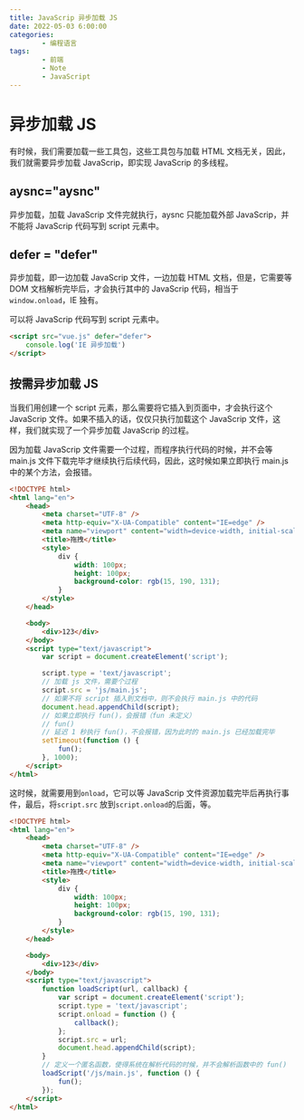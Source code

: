 ```yaml
---
title: JavaScrip 异步加载 JS
date: 2022-05-03 6:00:00
categories:
        - 编程语言
tags:
        - 前端
        - Note
        - JavaScript
---
```


# 异步加载 JS

有时候，我们需要加载一些工具包，这些工具包与加载 HTML 文档无关，因此，我们就需要异步加载 JavaScrip，即实现 JavaScrip 的多线程。

## aysnc="aysnc"

异步加载，加载 JavaScrip 文件完就执行，aysnc 只能加载外部 JavaScrip，并不能将 JavaScrip 代码写到 script 元素中。

## defer = "defer"

异步加载，即一边加载 JavaScrip 文件，一边加载 HTML 文档，但是，它需要等 DOM 文档解析完毕后，才会执行其中的 JavaScrip 代码，相当于`window.onload`，IE 独有。

可以将 JavaScrip 代码写到 script 元素中。

```html
<script src="vue.js" defer="defer">
	console.log('IE 异步加载')
</script>
```

## 按需异步加载 JS

当我们用创建一个 script 元素，那么需要将它插入到页面中，才会执行这个 JavaScrip 文件。如果不插入的话，仅仅只执行加载这个 JavaScrip 文件，这样，我们就实现了一个异步加载 JavaScrip 的过程。

因为加载 JavaScrip 文件需要一个过程，而程序执行代码的时候，并不会等 main.js 文件下载完毕才继续执行后续代码，因此，这时候如果立即执行 main.js 中的某个方法，会报错。

```html
<!DOCTYPE html>
<html lang="en">
	<head>
		<meta charset="UTF-8" />
		<meta http-equiv="X-UA-Compatible" content="IE=edge" />
		<meta name="viewport" content="width=device-width, initial-scale=1.0" />
		<title>拖拽</title>
		<style>
			div {
				width: 100px;
				height: 100px;
				background-color: rgb(15, 190, 131);
			}
		</style>
	</head>

	<body>
		<div>123</div>
	</body>
	<script type="text/javascript">
		var script = document.createElement('script');

		script.type = 'text/javascript';
		// 加载 js 文件，需要个过程
		script.src = 'js/main.js';
		// 如果不将 script 插入到文档中，则不会执行 main.js 中的代码
		document.head.appendChild(script);
		// 如果立即执行 fun()，会报错（fun 未定义）
		// fun()
		// 延迟 1 秒执行 fun()，不会报错，因为此时的 main.js 已经加载完毕
		setTimeout(function () {
			fun();
		}, 1000);
	</script>
</html>
```

这时候，就需要用到`onload`，它可以等 JavaScrip 文件资源加载完毕后再执行事件，最后，将`script.src` 放到`script.onload`的后面，等。

```html
<!DOCTYPE html>
<html lang="en">
	<head>
		<meta charset="UTF-8" />
		<meta http-equiv="X-UA-Compatible" content="IE=edge" />
		<meta name="viewport" content="width=device-width, initial-scale=1.0" />
		<title>拖拽</title>
		<style>
			div {
				width: 100px;
				height: 100px;
				background-color: rgb(15, 190, 131);
			}
		</style>
	</head>

	<body>
		<div>123</div>
	</body>
	<script type="text/javascript">
		function loadScript(url, callback) {
			var script = document.createElement('script');
			script.type = 'text/javascript';
			script.onload = function () {
				callback();
			};
			script.src = url;
			document.head.appendChild(script);
		}
		// 定义一个匿名函数，使得系统在解析代码的时候，并不会解析函数中的 fun()
		loadScript('/js/main.js', function () {
			fun();
		});
	</script>
</html>
```
